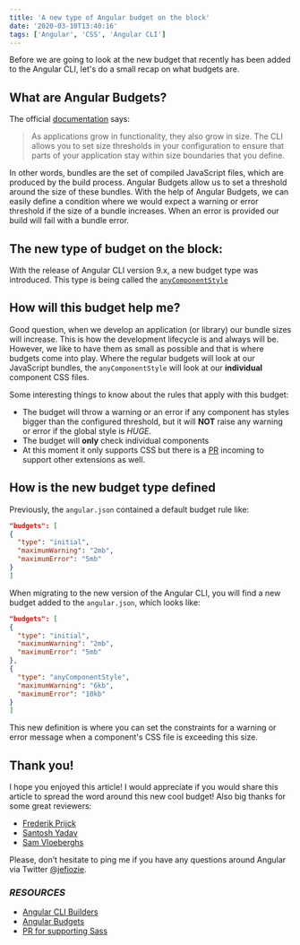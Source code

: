 ```yaml
---
title: 'A new type of Angular budget on the block'
date: '2020-03-10T13:40:16'
tags: ['Angular', 'CSS', 'Angular CLI']
---
```



Before we are going to look at the new budget that recently has been added to the Angular CLI, let's do a small recap on what budgets are.

## What are Angular Budgets?

The official [documentation](https://angular.io/guide/build#configure-size-budgets) says:

> As applications grow in functionality, they also grow in size. The CLI allows you to set size thresholds in your configuration to ensure that parts of your application stay within size boundaries that you define.

In other words, bundles are the set of compiled JavaScript files, which are produced by the build process. Angular Budgets allow us to set a threshold around the size of these bundles. With the help of Angular Budgets, we can easily define a condition where we would expect a warning or error threshold if the size of a bundle increases. When an error is provided our build will fail with a bundle error.


## The new type of budget on the block:

With the release of Angular CLI version 9.x, a new budget type was introduced. This type is being called the [`anyComponentStyle`][Anycomponent_budget]

## How will this budget help me?

Good question, when we develop an application (or library) our bundle sizes will increase. This is how the development lifecycle is and always will be. However, we like to have them as small as possible and that is where budgets come into play. Where the regular budgets will look at our JavaScript bundles, the `anyComponentStyle` will look at our **individual** component CSS files. 

Some interesting things to know about the rules that apply with this budget:

* The budget will throw a warning or an error if any component has styles bigger than the configured threshold, but it will **NOT** raise any warning or error if the global style is _HUGE_.
* The budget will **only** check individual components
* At this moment it only supports CSS but there is a [PR][PR_Sass] incoming to support other extensions as well.


## How is the new budget type defined

Previously, the `angular.json` contained a default budget rule like:
```json
"budgets": [
{
  "type": "initial",
  "maximumWarning": "2mb",
  "maximumError": "5mb"
}
]
```
When migrating to the new version of the Angular CLI, you will find a new budget added to the `angular.json`, which looks like:

```json
"budgets": [
{
  "type": "initial",
  "maximumWarning": "2mb",
  "maximumError": "5mb"
},
{
  "type": "anyComponentStyle",
  "maximumWarning": "6kb",
  "maximumError": "10kb"
}
]
```
This new definition is where you can set the constraints for a warning or error message when a component's CSS file is exceeding this size.

## Thank you!

I hope you enjoyed this article! I would appreciate if you would share this article to spread the word around this new cool budget!
Also big thanks for some great reviewers:

* [Frederik Prijck](https://twitter.com/frederikprijck)
* [Santosh Yadav](https://twitter.com/SantoshYadavDev)
* [Sam Vloeberghs](https://twitter.com/samvloeberghs)

Please, don’t hesitate to ping me if you have any questions around Angular via Twitter [@jefiozie][@jefiozie]. 


### _RESOURCES_

- [Angular CLI Builders][Angular_CLI_Builders]
- [Angular Budgets][Angular_Budgets]
- [PR for supporting Sass][PR_Sass]

[Angular_CLI_Builders]: https://angular.io/guide/cli-builder
[Angular_Budgets]: https://angular.io/guide/build#configuring-size-budgets
[PR_Sass]: https://github.com/angular/angular-cli/pull/17096
[Anycomponent_budget]:https://github.com/angular/angular-cli/blob/master/packages/angular_devkit/build_angular/src/angular-cli-files/plugins/any-component-style-budget-checker.ts
[@jefiozie]: https://twitter.com/jefiozie
